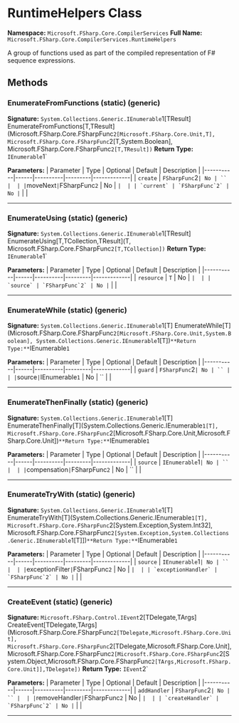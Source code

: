 # RuntimeHelpers Class

**Namespace:** `Microsoft.FSharp.Core.CompilerServices`
**Full Name:** `Microsoft.FSharp.Core.CompilerServices.RuntimeHelpers`

A group of functions used as part of the compiled representation of F# sequence expressions.

## Methods

### EnumerateFromFunctions (static) (generic)

**Signature:** `System.Collections.Generic.IEnumerable`1[TResult] EnumerateFromFunctions[T,TResult](Microsoft.FSharp.Core.FSharpFunc`2[Microsoft.FSharp.Core.Unit,T], Microsoft.FSharp.Core.FSharpFunc`2[T,System.Boolean], Microsoft.FSharp.Core.FSharpFunc`2[T,TResult])`
**Return Type:** `IEnumerable`1`

**Parameters:**
| Parameter | Type | Optional | Default | Description |
|-----------|------|----------|---------|-------------|
| `create` | `FSharpFunc`2` | No | `` |  |
| `moveNext` | `FSharpFunc`2` | No | `` |  |
| `current` | `FSharpFunc`2` | No | `` |  |

---

### EnumerateUsing (static) (generic)

**Signature:** `System.Collections.Generic.IEnumerable`1[TResult] EnumerateUsing[T,TCollection,TResult](T, Microsoft.FSharp.Core.FSharpFunc`2[T,TCollection])`
**Return Type:** `IEnumerable`1`

**Parameters:**
| Parameter | Type | Optional | Default | Description |
|-----------|------|----------|---------|-------------|
| `resource` | `T` | No | `` |  |
| `source` | `FSharpFunc`2` | No | `` |  |

---

### EnumerateWhile (static) (generic)

**Signature:** `System.Collections.Generic.IEnumerable`1[T] EnumerateWhile[T](Microsoft.FSharp.Core.FSharpFunc`2[Microsoft.FSharp.Core.Unit,System.Boolean], System.Collections.Generic.IEnumerable`1[T])`
**Return Type:** `IEnumerable`1`

**Parameters:**
| Parameter | Type | Optional | Default | Description |
|-----------|------|----------|---------|-------------|
| `guard` | `FSharpFunc`2` | No | `` |  |
| `source` | `IEnumerable`1` | No | `` |  |

---

### EnumerateThenFinally (static) (generic)

**Signature:** `System.Collections.Generic.IEnumerable`1[T] EnumerateThenFinally[T](System.Collections.Generic.IEnumerable`1[T], Microsoft.FSharp.Core.FSharpFunc`2[Microsoft.FSharp.Core.Unit,Microsoft.FSharp.Core.Unit])`
**Return Type:** `IEnumerable`1`

**Parameters:**
| Parameter | Type | Optional | Default | Description |
|-----------|------|----------|---------|-------------|
| `source` | `IEnumerable`1` | No | `` |  |
| `compensation` | `FSharpFunc`2` | No | `` |  |

---

### EnumerateTryWith (static) (generic)

**Signature:** `System.Collections.Generic.IEnumerable`1[T] EnumerateTryWith[T](System.Collections.Generic.IEnumerable`1[T], Microsoft.FSharp.Core.FSharpFunc`2[System.Exception,System.Int32], Microsoft.FSharp.Core.FSharpFunc`2[System.Exception,System.Collections.Generic.IEnumerable`1[T]])`
**Return Type:** `IEnumerable`1`

**Parameters:**
| Parameter | Type | Optional | Default | Description |
|-----------|------|----------|---------|-------------|
| `source` | `IEnumerable`1` | No | `` |  |
| `exceptionFilter` | `FSharpFunc`2` | No | `` |  |
| `exceptionHandler` | `FSharpFunc`2` | No | `` |  |

---

### CreateEvent (static) (generic)

**Signature:** `Microsoft.FSharp.Control.IEvent`2[TDelegate,TArgs] CreateEvent[TDelegate,TArgs](Microsoft.FSharp.Core.FSharpFunc`2[TDelegate,Microsoft.FSharp.Core.Unit], Microsoft.FSharp.Core.FSharpFunc`2[TDelegate,Microsoft.FSharp.Core.Unit], Microsoft.FSharp.Core.FSharpFunc`2[Microsoft.FSharp.Core.FSharpFunc`2[System.Object,Microsoft.FSharp.Core.FSharpFunc`2[TArgs,Microsoft.FSharp.Core.Unit]],TDelegate])`
**Return Type:** `IEvent`2`

**Parameters:**
| Parameter | Type | Optional | Default | Description |
|-----------|------|----------|---------|-------------|
| `addHandler` | `FSharpFunc`2` | No | `` |  |
| `removeHandler` | `FSharpFunc`2` | No | `` |  |
| `createHandler` | `FSharpFunc`2` | No | `` |  |

---